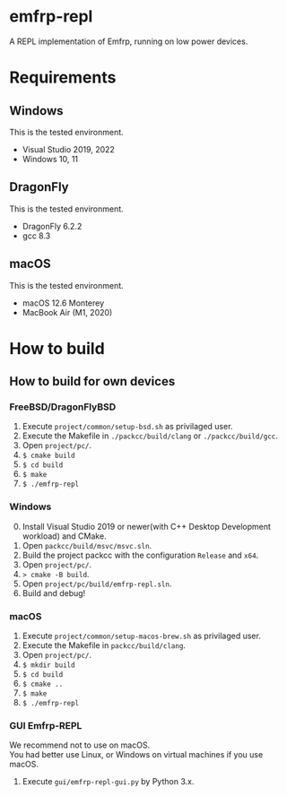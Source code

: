 # emfrp-repl
A REPL implementation of Emfrp, running on low power devices.

# Requirements
## Windows
This is the tested environment.

 * Visual Studio 2019, 2022
 * Windows 10, 11

## DragonFly
This is the tested environment.

 * DragonFly 6.2.2
 * gcc 8.3

## macOS
This is the tested environment.

 * macOS 12.6 Monterey
 * MacBook Air (M1, 2020)

# How to build
## How to build for own devices
### FreeBSD/DragonFlyBSD
1. Execute `project/common/setup-bsd.sh` as privilaged user.
2. Execute the Makefile in `./packcc/build/clang` or `./packcc/build/gcc`.
3. Open `project/pc/`.
4. `$ cmake build`
5. `$ cd build`
6. `$ make`
7. `$ ./emfrp-repl`

### Windows
0. Install Visual Studio 2019 or newer(with C++ Desktop Development workload) and CMake.
1. Open `packcc/build/msvc/msvc.sln`.
2. Build the project packcc with the configuration `Release` and `x64`.
3. Open `project/pc/`.
3. `> cmake -B build`.
4. Open `project/pc/build/emfrp-repl.sln`.
5. Build and debug!

### macOS
1. Execute `project/common/setup-macos-brew.sh` as privilaged user.
2. Execute the Makefile in `packcc/build/clang`.
3. Open `project/pc/`.
4. `$ mkdir build`
5. `$ cd build`
6. `$ cmake ..`
7. `$ make`
8. `$ ./emfrp-repl`

### GUI Emfrp-REPL
We recommend not to use on macOS.  
You had better use Linux, or Windows on virtual machines if you use macOS.  

1. Execute `gui/emfrp-repl-gui.py` by Python 3.x.
